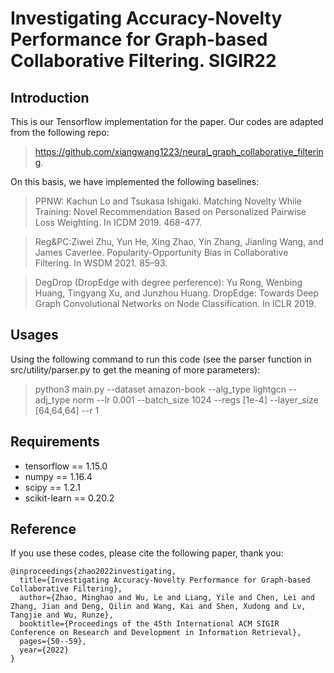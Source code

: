 # Investigating Accuracy-Novelty Performance for Graph-based Collaborative Filtering. SIGIR22
## Introduction
This is our Tensorflow implementation for the paper. Our codes are adapted from the following repo:
> https://github.com/xiangwang1223/neural_graph_collaborative_filtering. 

On this basis, we have implemented the following baselines:
> PPNW: Kachun Lo and Tsukasa Ishigaki. Matching Novelty While Training: Novel Recommendation Based on Personalized Pairwise Loss Weighting. In ICDM 2019. 468–477.

> Reg&PC:Ziwei Zhu, Yun He, Xing Zhao, Yin Zhang, Jianling Wang, and James Caverlee. Popularity-Opportunity Bias in Collaborative Filtering. In WSDM 2021. 85–93.

> DegDrop (DropEdge with degree perference): Yu Rong, Wenbing Huang, Tingyang Xu, and Junzhou Huang. DropEdge: Towards Deep Graph Convolutional Networks on Node Classification. In ICLR 2019.

## Usages
Using the following command to run this code (see the parser function in src/utility/parser.py to get the meaning of more parameters):
> python3 main.py --dataset amazon-book --alg_type lightgcn --adj_type norm --lr 0.001 --batch_size 1024 --regs [1e-4] --layer_size [64,64,64] --r 1
## Requirements
- tensorflow == 1.15.0
- numpy == 1.16.4
- scipy == 1.2.1
- scikit-learn == 0.20.2
## Reference
If you use these codes, please cite the following paper, thank you:
```
@inproceedings{zhao2022investigating,
  title={Investigating Accuracy-Novelty Performance for Graph-based Collaborative Filtering},
  author={Zhao, Minghao and Wu, Le and Liang, Yile and Chen, Lei and Zhang, Jian and Deng, Qilin and Wang, Kai and Shen, Xudong and Lv, Tangjie and Wu, Runze},
  booktitle={Proceedings of the 45th International ACM SIGIR Conference on Research and Development in Information Retrieval},
  pages={50--59},
  year={2022}
}
```
